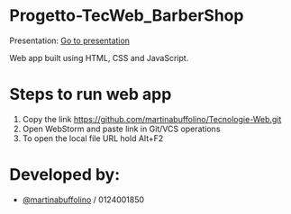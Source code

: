 # Progetto-TecWeb_BarberShop

Presentation: [Go to presentation](https://github.com/martinabuffolino/Tecnologie-Web/files/6755019/Presentazione.progetto.Barber.Shop.pptx)

Web app built using HTML, CSS and JavaScript.
# Steps to run web app
1. Copy the link https://github.com/martinabuffolino/Tecnologie-Web.git
2. Open WebStorm and paste link in Git/VCS operations
3. To open the local file URL hold Alt+F2 

# Developed by:
- <a href="https://github.com/martinabuffolino">@martinabuffolino</a> / 0124001850
